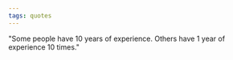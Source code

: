 ```yaml
---
tags: quotes
---
```


"Some people have 10 years of experience. Others have 1 year of experience 10 times."
